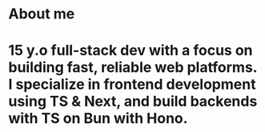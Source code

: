 # About me
# 15 y.o full-stack dev with a focus on building fast, reliable web platforms. I specialize in frontend development using TS & Next, and build backends with TS on Bun with Hono.
